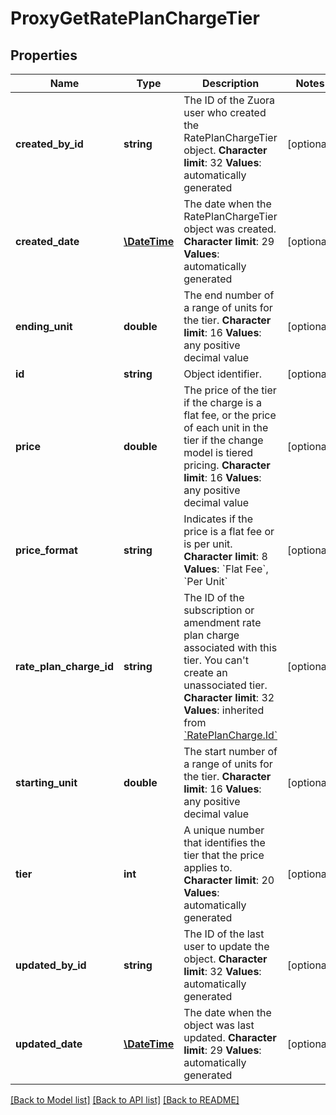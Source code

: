 # ProxyGetRatePlanChargeTier

## Properties
Name | Type | Description | Notes
------------ | ------------- | ------------- | -------------
**created_by_id** | **string** | The ID of the Zuora user who created the RatePlanChargeTier object. **Character limit**: 32 **Values**: automatically generated | [optional] 
**created_date** | [**\DateTime**](\DateTime.md) | The date when the RatePlanChargeTier object was created. **Character limit**: 29 **Values**: automatically generated | [optional] 
**ending_unit** | **double** | The end number of a range of units for the tier. **Character limit**: 16 **Values**: any positive decimal value | [optional] 
**id** | **string** | Object identifier. | [optional] 
**price** | **double** | The price of the tier if the charge is a flat fee, or the price of each unit in the tier if the change model is tiered pricing. **Character limit**: 16 **Values**: any positive decimal value | [optional] 
**price_format** | **string** | Indicates if the price is a flat fee or is per unit. **Character limit**: 8 **Values**: &#x60;Flat Fee&#x60;, &#x60;Per Unit&#x60; | [optional] 
**rate_plan_charge_id** | **string** | The ID of the subscription or amendment rate plan charge associated with this tier. You can&#39;t create an unassociated tier. **Character limit**: 32 **Values**: inherited from [&#x60;RatePlanCharge.Id&#x60;](https://knowledgecenter.zuora.com/BC_Developers/SOAP_API/E1_SOAP_API_Object_Reference/RatePlanCharge#Id) | [optional] 
**starting_unit** | **double** | The start number of a range of units for the tier. **Character limit**: 16 **Values**: any positive decimal value | [optional] 
**tier** | **int** | A unique number that identifies the tier that the price applies to. **Character limit**: 20 **Values**: automatically generated | [optional] 
**updated_by_id** | **string** | The ID of the last user to update the object. **Character limit**: 32 **Values**: automatically generated | [optional] 
**updated_date** | [**\DateTime**](\DateTime.md) | The date when the object was last updated. **Character limit**: 29 **Values**: automatically generated | [optional] 

[[Back to Model list]](../README.md#documentation-for-models) [[Back to API list]](../README.md#documentation-for-api-endpoints) [[Back to README]](../README.md)


